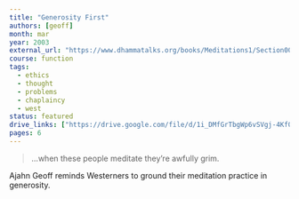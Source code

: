 ```yaml
---
title: "Generosity First"
authors: [geoff]
month: mar
year: 2003
external_url: "https://www.dhammatalks.org/books/Meditations1/Section0004.html"
course: function
tags: 
  - ethics
  - thought
  - problems
  - chaplaincy
  - west
status: featured
drive_links: ["https://drive.google.com/file/d/1i_DMfGrTbgWp6vSVgj-4Kf06zeguevVl/view?usp=drivesdk"]
pages: 6
---
```


> ...when these people meditate they’re awfully grim.

Ajahn Geoff reminds Westerners to ground their meditation practice in generosity.
